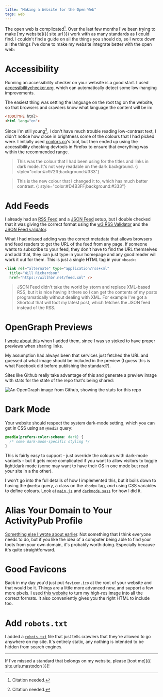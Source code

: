 ```yaml
---
title: "Making a Website for the Open Web"
tags: web
---
```


The open web is complicated[^citation-needed]. Over the last few months I've been trying to make [my website]({{ site.url }}) work with as many standards as I could find. I couldn't find a guide on all the things you should do, so I wrote down all the things I've done to make my website integrate better with the open web:

[^citation-needed]: Citation needed.

# Accessibility

Running an accessibility checker on your website is a good start. I used [accessibilitychecker.org](https://www.accessibilitychecker.org), which can automatically detect some low-hanging improvements.

The easiest thing was setting the language on the root tag on the website, so that browsers and crawlers know what language the content will be in:

```html
<!DOCTYPE html>
<html lang="en">
```

Since I'm still young[^citation-needed], I don't have much trouble reading low-contrast text, I didn't notice how close in brightness some of the colours that I had picked were. I initially used [coolors.co](https://coolors.co/contrast-checker)'s tool, but then ended up using the accessibility checking devtools in Firefox to ensure that everything was within the recommended range.

> This was the colour that I had been using for the titles and links in dark mode. It's not very readable on the dark background.
{: style="color:#c972ff;background:#333"}

> This is the new colour that I changed it to, which has much better contrast.
{: style="color:#D4B3FF;background:#333"}

# Add Feeds

I already had an [RSS Feed](https://en.wikipedia.org/wiki/RSS) and a [JSON Feed](http://jsonfeed.org) setup, but I double checked that it was giving the correct format using the [w3 RSS Validator](https://validator.w3.org/feed/) and the [JSON Feed validator](https://validator.jsonfeed.org).

What I had missed adding was the correct metadata that allows browsers and feed readers to get the URL of the feed from any page. If someone wants to subscribe to your feed, they don't have to find the URL themselves and add that, they can just type in your homepage and any good reader will work it out for them. This is just a single HTML tag in your `<head>`:

```html
<link rel="alternate" type="application/rss+xml"
  title="Will Richardson"
  href="https://willhbr.net/feed.xml" />
```

> JSON Feed didn't take the world by storm and replace XML-based RSS, but it is nice having it there so I can get the contents of my posts programatically without dealing with XML. For example I've got a Shortcut that will toot my latest post, which fetches the JSON feed instead of the RSS.

# OpenGraph Previews

I [wrote about this](https://willhbr.net/2023/02/04/adding-opengraph-previews-to-jekyll/) when I added them, since I was so stoked to have proper previews when sharing links.

My assumption had always been that services just fetched the URL and guessed at what image should be included in the preview (I guess this is what Facebook did before publishing the standard?).

Sites like Github really take advantage of this and generate a preview image with stats for the state of the repo that's being shared:

![An OpenGraph image from Github, showing the stats for this repo](https://opengraph.githubassets.com/a4015b6689c0f7fb5165ee87dc844b747950f1797f2be54232113e3b8a2684b6/willhbr/willhbr.github.io)

# Dark Mode

Your website should respect the system dark-mode setting, which you can get in CSS using an `@media` query:

```css
@media(prefers-color-scheme: dark) {
  /* some dark-mode-specific styling */
}
```

This is fairly easy to support - just override the colours with dark-mode variants - but it gets more complicated if you want to allow visitors to toggle light/dark mode (some may want to have their OS in one mode but read _your_ site in a the other).

I won't go into the full details of how I implemented this, but it boils down to having the `@media` query, a class on the `<body>` tag, _and_ using CSS variables to define colours. Look at [`main.js`](https://github.com/willhbr/willhbr.github.io/blob/main/js/main.js) and [`darkmode.sass`](https://github.com/willhbr/willhbr.github.io/blob/main/_sass/darkmode.sass) for how I did it.

# Alias Your Domain to Your ActivityPub Profile

[Something else I wrote about earlier](https://willhbr.net/2023/01/24/webfinger-mastodon-alias/). Not something that I think everyone needs to do, but if you like the idea of a computer being able to find your toots from your own domain, it's probably worth doing. Especially because it's quite straightforward.

# Good Favicons

Back in my day you'd just put `favicon.ico` at the root of your website and that would be it. Things are a little more advanced now, and support a few more pixels. I used [this website](https://favicon.io/favicon-converter/) to turn my high-res image into all the correct formats. It also conveniently gives you the right HTML to include too.

# Add `robots.txt`

I added a [`robots.txt`](http://www.robotstxt.org) file that just tells crawlers that they're allowed to go anywhere on my site. It's entirely static, any nothing is intended to be hidden from search engines.

---

If I've missed a standard that belongs on my website, please [toot me]({{ site.urls.mastodon }})!
